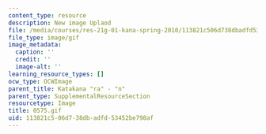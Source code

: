 ```yaml
---
content_type: resource
description: New image Uplaod
file: /media/courses/res-21g-01-kana-spring-2010/113821c506d738dbadfd53452be798af_0575.gif
file_type: image/gif
image_metadata:
  caption: ''
  credit: ''
  image-alt: ''
learning_resource_types: []
ocw_type: OCWImage
parent_title: Katakana "ra" - "n"
parent_type: SupplementalResourceSection
resourcetype: Image
title: 0575.gif
uid: 113821c5-06d7-38db-adfd-53452be798af
---
```

